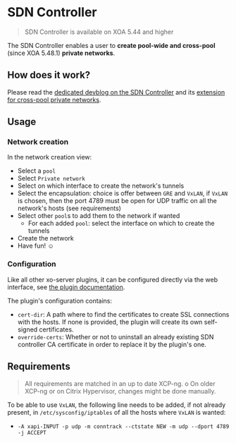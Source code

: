 # SDN Controller

> SDN Controller is available on XOA 5.44 and higher

The SDN Controller enables a user to **create pool-wide and cross-pool** (since XOA 5.48.1) **private networks**.

## How does it work?

Please read the [dedicated devblog on the SDN Controller](https://xen-orchestra.com/blog/xo-sdn-controller/) and its [extension for cross-pool private networks](https://xen-orchestra.com/blog/devblog-3-extending-the-sdn-controller/).

## Usage

### Network creation

In the network creation view:
- Select a `pool`
- Select `Private network`
- Select on which interface to create the network's tunnels
- Select the encapsulation: choice is offer between `GRE` and `VxLAN`, if `VxLAN` is chosen, then the port 4789 must be open for UDP traffic on all the network's hosts (see requirements)
- Select other `pool`s to add them to the network if wanted
  - For each added `pool`: select the interface on which to create the tunnels
- Create the network
- Have fun! ☺

### Configuration

Like all other xo-server plugins, it can be configured directly via
the web interface, see [the plugin documentation](https://xen-orchestra.com/docs/plugins.html).

The plugin's configuration contains:
- `cert-dir`: A path where to find the certificates to create SSL connections with the hosts.
If none is provided, the plugin will create its own self-signed certificates.
- `override-certs`: Whether or not to uninstall an already existing SDN controller CA certificate in order to replace it by the plugin's one.

## Requirements

> All requirements are matched in an up to date XCP-ng. o
> On older XCP-ng or on Citrix Hypervisor, changes might be done manually.

To be able to use `VxLAN`, the following line needs to be added, if not already present, in `/etc/sysconfig/iptables` of all the hosts where `VxLAN` is wanted:
- `-A xapi-INPUT -p udp -m conntrack --ctstate NEW -m udp --dport 4789 -j ACCEPT`